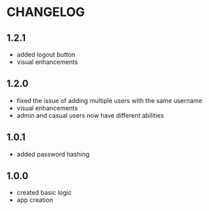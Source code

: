 # CHANGELOG

## 1.2.1

- added logout button
- visual enhancements

## 1.2.0

- fixed the issue of adding multiple users with the same username
- visual enhancements
- admin and casual users now have different abilities

## 1.0.1

- added password hashing


## 1.0.0

- created basic logic
- app creation
